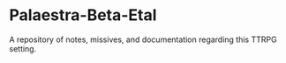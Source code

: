 # Palaestra-Beta-Etal
A repository of notes, missives, and documentation regarding this TTRPG setting. 
